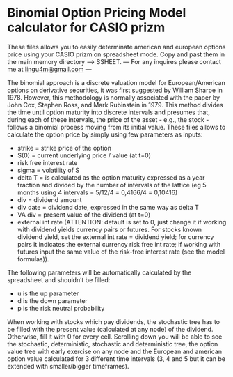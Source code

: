 # Binomial Option Pricing Model calculator for CASIO prizm
These files allows you to easily determinate american and european options price using your CASIO prizm on spreadsheet mode.  Copy and past them in the main memory directory —> SSHEET. 
— For any inquires please contact me at lingu4m@gmail.com —

The binomial approach is a discrete valuation model for European/American options on derivative securities, it was first suggested by William Sharpe in 1978. However, this methodology is normally associated with the paper by John Cox, Stephen Ross, and Mark Rubinstein in 1979.  This method divides the time until option maturity into discrete intervals and presumes that, during each of these intervals, the price of the asset - e.g., the stock - follows a binomial process moving from its initial value. 
These files allows to calculate the option price by simply using few parameters as inputs:

- strike = strike price of the option
- S(0) = current underlying price / value (at t=0)
- risk free interest rate
- sigma = volatility of S
- delta T = is calculated as the option maturity expressed as a year fraction and divided by the number of intervals of the lattice (eg 5 months using 4 intervals = 5/12/4 = 0,4166/4 = 0,10416)
- div = dividend amount
- div date = dividend date, expressed in the same way as delta T
- VA div = present value of the dividend (at t=0)
- external int rate (ATTENTION: default is set to 0, just change it if working with dividend yields currency pairs or futures. For stocks known dividend yield, set the external int rate = dividend yield; for currency pairs it indicates the external currency risk free int rate; if working with futures input the same value of the risk-free interest rate (see the model formulas)).

The following parameters will be automatically calculated by the spreadsheet and shouldn’t be filled:
- u is the up parameter
- d is the down parameter
- p is the risk neutral probability

When working with stocks which pay dividends, the stochastic tree has to be filled with the present value (calculated at any node) of the dividend. Otherwise, fill it with 0 for every cell. 
Scrolling down you will be able to see the stochastic, deterministic, stochastic and deterministic tree, the option value tree with early exercise on any node and the European and american option value calculated for 3 different time intervals (3, 4 and 5 but it can be extended with smaller/bigger timeframes).
